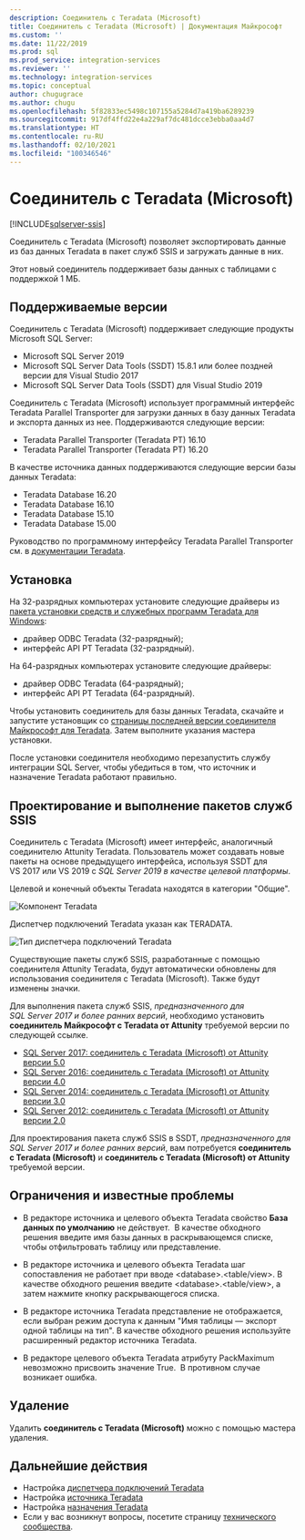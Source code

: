 ```yaml
---
description: Соединитель с Teradata (Microsoft)
title: Соединитель с Teradata (Microsoft) | Документация Майкрософт
ms.custom: ''
ms.date: 11/22/2019
ms.prod: sql
ms.prod_service: integration-services
ms.reviewer: ''
ms.technology: integration-services
ms.topic: conceptual
author: chugugrace
ms.author: chugu
ms.openlocfilehash: 5f82833ec5498c107155a5284d7a419ba6289239
ms.sourcegitcommit: 917df4ffd22e4a229af7dc481dcce3ebba0aa4d7
ms.translationtype: HT
ms.contentlocale: ru-RU
ms.lasthandoff: 02/10/2021
ms.locfileid: "100346546"
---
```

# <a name="microsoft-connector-for-teradata"></a>Соединитель с Teradata (Microsoft)

[!INCLUDE[sqlserver-ssis](../../includes/applies-to-version/sqlserver-ssis.md)]

Соединитель с Teradata (Microsoft) позволяет экспортировать данные из баз данных Teradata в пакет служб SSIS и загружать данные в них.

Этот новый соединитель поддерживает базы данных с таблицами с поддержкой 1 МБ.

## <a name="version-support"></a>Поддерживаемые версии

Соединитель с Teradata (Microsoft) поддерживает следующие продукты Microsoft SQL Server:

- Microsoft SQL Server 2019
- Microsoft SQL Server Data Tools (SSDT) 15.8.1 или более поздней версии для Visual Studio 2017
- Microsoft SQL Server Data Tools (SSDT) для Visual Studio 2019

Соединитель с Teradata (Microsoft) использует программный интерфейс Teradata Parallel Transporter для загрузки данных в базу данных Teradata и экспорта данных из нее. Поддерживаются следующие версии:

- Teradata Parallel Transporter (Teradata PT) 16.10
- Teradata Parallel Transporter (Teradata PT) 16.20

В качестве источника данных поддерживаются следующие версии базы данных Teradata:

- Teradata Database 16.20
- Teradata Database 16.10
- Teradata Database 15.10
- Teradata Database 15.00

Руководство по программному интерфейсу Teradata Parallel Transporter см. в [документации Teradata](https://docs.teradata.com/).

## <a name="installation"></a>Установка

На 32-разрядных компьютерах установите следующие драйверы из [пакета установки средств и служебных программ Teradata для Windows](https://downloads.teradata.com/download/tools/teradata-tools-and-utilities-windows-installation-package):

- драйвер ODBC Teradata (32-разрядный);
- интерфейс API PT Teradata (32-разрядный).

На 64-разрядных компьютерах установите следующие драйверы:

- драйвер ODBC Teradata (64-разрядный);
- интерфейс API PT Teradata (64-разрядный).

Чтобы установить соединитель для базы данных Teradata, скачайте и запустите установщик со [страницы последней версии соединителя Майкрософт для Teradata](https://www.microsoft.com/download/details.aspx?id=100599). Затем выполните указания мастера установки.

После установки соединителя необходимо перезапустить службу интеграции SQL Server, чтобы убедиться в том, что источник и назначение Teradata работают правильно.

## <a name="design-and-execute-ssis-packages"></a>Проектирование и выполнение пакетов служб SSIS

Соединитель с Teradata (Microsoft) имеет интерфейс, аналогичный соединителю Attunity Teradata. Пользователь может создавать новые пакеты на основе предыдущего интерфейса, используя SSDT для VS 2017 или VS 2019 с *SQL Server 2019 в качестве целевой платформы*.

Целевой и конечный объекты Teradata находятся в категории "Общие".

![Компонент Teradata](media/teradata-component.png)

Диспетчер подключений Teradata указан как TERADATA.

![Тип диспетчера подключений Teradata](media/teradata-connection-manager-type.png)

Существующие пакеты служб SSIS, разработанные с помощью соединителя Attunity Teradata, будут автоматически обновлены для использования соединителя с Teradata (Microsoft). Также будут изменены значки.

Для выполнения пакета служб SSIS, *предназначенного для SQL Server 2017 и более ранних версий*, необходимо установить **соединитель Майкрософт с Teradata от Attunity** требуемой версии по следующей ссылке.

- [SQL Server 2017: соединитель с Teradata (Microsoft) от Attunity версии 5.0](https://www.microsoft.com/download/details.aspx?id=55179)
- [SQL Server 2016: соединитель с Teradata (Microsoft) от Attunity версии 4.0](https://www.microsoft.com/download/details.aspx?id=52950)
- [SQL Server 2014: соединитель с Teradata (Microsoft) от Attunity версии 3.0](https://www.microsoft.com/download/details.aspx?id=44582)
- [SQL Server 2012: соединитель с Teradata (Microsoft) от Attunity версии 2.0](https://www.microsoft.com/download/details.aspx?id=29283)

Для проектирования пакета служб SSIS в SSDT, *предназначенного для SQL Server 2017 и более ранних версий*, вам потребуется **соединитель с Teradata (Microsoft)** и **соединитель с Teradata (Microsoft) от Attunity** требуемой версии.

## <a name="limitations-and-known-issues"></a>Ограничения и известные проблемы

- В редакторе источника и целевого объекта Teradata свойство **База данных по умолчанию** не действует.  В качестве обходного решения введите имя базы данных в раскрывающемся списке, чтобы отфильтровать таблицу или представление.

- В редакторе источника и целевого объекта Teradata шаг сопоставления не работает при вводе \<database>.<table/view>. В качестве обходного решения введите \<database>.<table/view>, а затем нажмите кнопку раскрывающегося списка.

- В редакторе источника Teradata представление не отображается, если выбран режим доступа к данным "Имя таблицы — экспорт одной таблицы на тип". В качестве обходного решения используйте расширенный редактор источника Teradata.

- В редакторе целевого объекта Teradata атрибуту PackMaximum невозможно присвоить значение True.  В противном случае возникает ошибка.

## <a name="uninstallation"></a>Удаление

Удалить **соединитель с Teradata (Microsoft)** можно с помощью мастера удаления.

## <a name="next-steps"></a>Дальнейшие действия

- Настройка [диспетчера подключений Teradata](teradata-connection-manager.md)
- Настройка [источника Teradata](teradata-source.md)
- Настройка [назначения Teradata](teradata-destination.md)
- Если у вас возникнут вопросы, посетите страницу [технического сообщества](https://aka.ms/AA6iwdw).
